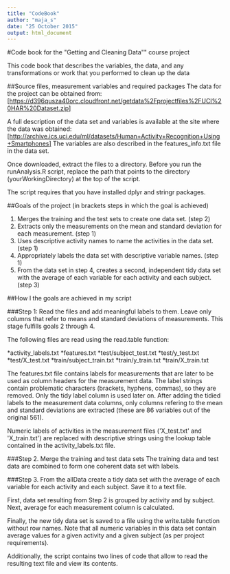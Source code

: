 ```yaml
---
title: "CodeBook"
author: "maja_s"
date: "25 October 2015"
output: html_document
---
```

#Code book for the "Getting and Cleaning Data"" course project

This code book that describes the variables, the data, and any transformations or work that you performed to clean up the data

##Source files, measurement variables and required packages
The data for the project can be obtained from:
[https://d396qusza40orc.cloudfront.net/getdata%2Fprojectfiles%2FUCI%20HAR%20Dataset.zip]

A full description of the data set and variables is available at the site where the data was obtained: 
[http://archive.ics.uci.edu/ml/datasets/Human+Activity+Recognition+Using+Smartphones] 
The variables are also described in the features_info.txt file in the data set.

Once downloaded, extract the files to a directory. Before you run the runAnalysis.R script, replace the path that points to the directory (yourWorkingDirectory) at the top of the script.

The script requires that you have installed dplyr and stringr packages.

##Goals of the project (in brackets steps in which the goal is achieved)
1. Merges the training and the test sets to create one data set. (step 2)
2. Extracts only the measurements on the mean and standard deviation for each measurement. (step 1)
3. Uses descriptive activity names to name the activities in the data set.  (step 1)
4. Appropriately labels the data set with descriptive variable names.  (step 1)
5. From the data set in step 4, creates a second, independent tidy data set with the average of each variable for each activity and each subject.  (step 3)

##How I the goals are achieved in my script

###Step 1: Read the files and add meaningful labels to them. Leave only columns that refer to means and standard deviations of measurements.
This stage fulfills goals 2 through 4.

The following files are read using the read.table function:

*activity_labels.txt
*features.txt
*test/subject_test.txt
*test/y_test.txt
*test/X_test.txt
*train/subject_train.txt
*train/y_train.txt
*train/X_train.txt

The features.txt file contains labels for measurements that are later to be used as column headers for the measurement data. The label strings contain problematic characters (brackets, hyphens, commas), so they are removed. Only the tidy label column is used later on.
After adding the tidied labels to the measurement data columns, only columns refering to the mean and standard deviations are extracted (these are 86 variables out of the original 561).

Numeric labels of activities in the measurement files ('X_test.txt' and 'X_train.txt') are replaced with descriptive strings using the lookup table contained in the activity_labels.txt file.

###Step 2. Merge the training and test data sets
The training data and test data are combined to form one coherent data set with labels.

###Step 3. From the allData create a tidy data set with the average of each variable for each activity and each subject. Save it to a text file.

First, data set resulting from Step 2 is grouped by activity and by subject. Next, average for each measurement column is calculated.

Finally, the new tidy data set is saved to a file using the write.table function without row names. Note that all numeric variables in this data set contain average values for a given activity and a given subject (as per project requirements).

Additionally, the script contains two lines of code that allow to read the resulting text file and view its contents.

